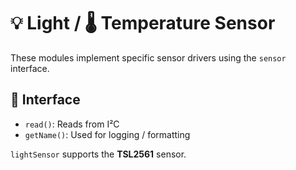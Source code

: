 # 💡 Light / 🌡 Temperature Sensor

These modules implement specific sensor drivers using the `sensor` interface.

## 🔌 Interface

- `read()`: Reads from I²C
- `getName()`: Used for logging / formatting

`lightSensor` supports the **TSL2561** sensor.
